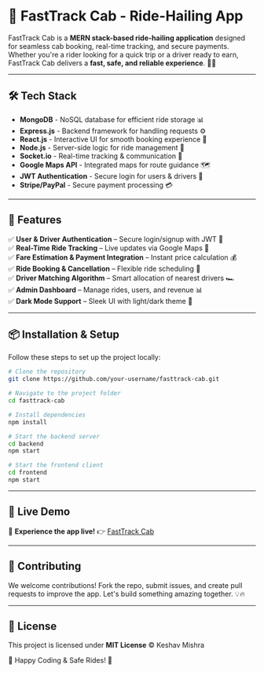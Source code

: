 # 🚖 FastTrack Cab - Ride-Hailing App

FastTrack Cab is a **MERN stack-based ride-hailing application** designed for seamless cab booking, real-time tracking, and secure payments. Whether you're a rider looking for a quick trip or a driver ready to earn, FastTrack Cab delivers a **fast, safe, and reliable experience**. 🚗💨

---

## 🛠 Tech Stack

- **MongoDB** - NoSQL database for efficient ride storage 📊
- **Express.js** - Backend framework for handling requests ⚙️
- **React.js** - Interactive UI for smooth booking experience 🎨
- **Node.js** - Server-side logic for ride management 🚀
- **Socket.io** - Real-time tracking & communication 📡
- **Google Maps API** - Integrated maps for route guidance 🗺️
- **JWT Authentication** - Secure login for users & drivers 🔐
- **Stripe/PayPal** - Secure payment processing 💳

---

## 🚀 Features

✅ **User & Driver Authentication** – Secure login/signup with JWT 🔑  
✅ **Real-Time Ride Tracking** – Live updates via Google Maps 📍  
✅ **Fare Estimation & Payment Integration** – Instant price calculation 💰  
✅ **Ride Booking & Cancellation** – Flexible ride scheduling 🚕  
✅ **Driver Matching Algorithm** – Smart allocation of nearest drivers 🏎️  
✅ **Admin Dashboard** – Manage rides, users, and revenue 📊  
✅ **Dark Mode Support** – Sleek UI with light/dark theme 🌙  

---

## 📦 Installation & Setup

Follow these steps to set up the project locally:

```bash
# Clone the repository
git clone https://github.com/your-username/fasttrack-cab.git

# Navigate to the project folder
cd fasttrack-cab

# Install dependencies
npm install

# Start the backend server
cd backend
npm start

# Start the frontend client
cd frontend
npm start
```

---

## 🔗 Live Demo
🚀 **Experience the app live!** 👉 [FastTrack Cab](https://fasttrack-cab.vercel.app/)

---

## 🤝 Contributing

We welcome contributions! Fork the repo, submit issues, and create pull requests to improve the app. Let's build something amazing together. 💡🔥

---

## 📜 License
This project is licensed under **MIT License** © Keshav Mishra

🚀 Happy Coding & Safe Rides! 🎉
